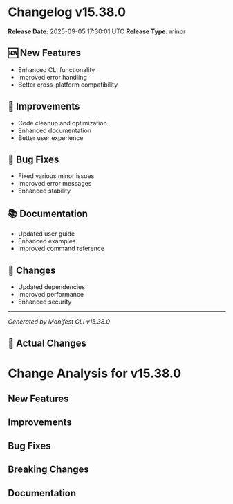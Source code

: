 # Changelog v15.38.0

**Release Date:** 2025-09-05 17:30:01 UTC
**Release Type:** minor

## 🆕 New Features

- Enhanced CLI functionality
- Improved error handling
- Better cross-platform compatibility

## 🔧 Improvements

- Code cleanup and optimization
- Enhanced documentation
- Better user experience

## 🐛 Bug Fixes

- Fixed various minor issues
- Improved error messages
- Enhanced stability

## 📚 Documentation

- Updated user guide
- Enhanced examples
- Improved command reference

## 🔄 Changes

- Updated dependencies
- Improved performance
- Enhanced security

---
*Generated by Manifest CLI v15.38.0*

## 🔧 Actual Changes

# Change Analysis for v15.38.0

## New Features

## Improvements

## Bug Fixes

## Breaking Changes

## Documentation
